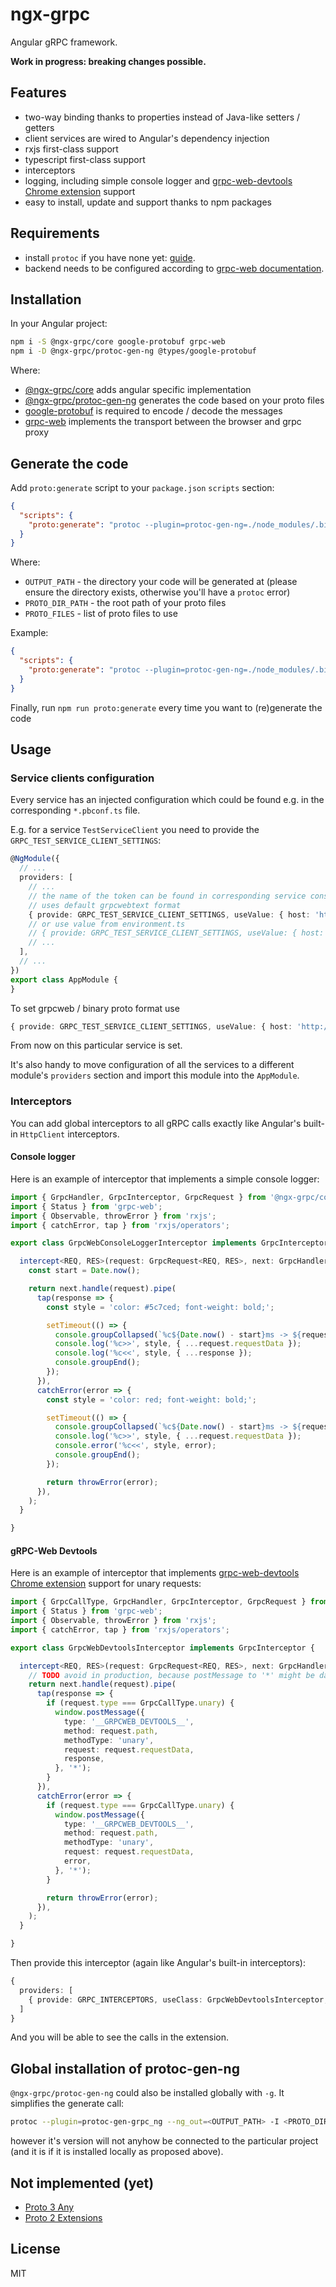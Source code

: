 # ngx-grpc

Angular gRPC framework.

**Work in progress: breaking changes possible.**

## Features

- two-way binding thanks to properties instead of Java-like setters / getters
- client services are wired to Angular's dependency injection
- rxjs first-class support
- typescript first-class support
- interceptors
- logging, including simple console logger and [grpc-web-devtools Chrome extension](https://github.com/SafetyCulture/grpc-web-devtools) support
- easy to install, update and support thanks to npm packages

## Requirements

- install `protoc` if you have none yet: [guide](https://github.com/protocolbuffers/protobuf#protocol-compiler-installation).
- backend needs to be configured according to [grpc-web documentation](https://github.com/grpc/grpc-web).

## Installation

In your Angular project:

```sh
npm i -S @ngx-grpc/core google-protobuf grpc-web
npm i -D @ngx-grpc/protoc-gen-ng @types/google-protobuf
```

Where:

- [@ngx-grpc/core](https://github.com/ngx-grpc/core) adds angular specific implementation
- [@ngx-grpc/protoc-gen-ng](https://github.com/ngx-grpc/protoc-gen-ng) generates the code based on your proto files
- [google-protobuf](https://github.com/protocolbuffers/protobuf/tree/master/js) is required to encode / decode the messages
- [grpc-web](https://github.com/grpc/grpc-web) implements the transport between the browser and grpc proxy

## Generate the code

Add `proto:generate` script to your `package.json` `scripts` section:

```json
{
  "scripts": {
    "proto:generate": "protoc --plugin=protoc-gen-ng=./node_modules/.bin/protoc-gen-ng --ng_out=<OUTPUT_PATH> -I <PROTO_DIR_PATH> <PROTO_FILES>"
  }
}
```

Where:

- `OUTPUT_PATH` - the directory your code will be generated at (please ensure the directory exists, otherwise you'll have a `protoc` error)
- `PROTO_DIR_PATH` - the root path of your proto files
- `PROTO_FILES` - list of proto files to use

Example:

```json
{
  "scripts": {
    "proto:generate": "protoc --plugin=protoc-gen-ng=./node_modules/.bin/protoc-gen-ng --ng_out=./src/proto -I ../proto ../proto/**/*.proto"
  }
}
```

Finally, run `npm run proto:generate` every time you want to (re)generate the code

## Usage

### Service clients configuration

Every service has an injected configuration which could be found e.g. in the corresponding `*.pbconf.ts` file.

E.g. for a service `TestServiceClient` you need to provide the `GRPC_TEST_SERVICE_CLIENT_SETTINGS`:

```ts
@NgModule({
  // ...
  providers: [
    // ...
    // the name of the token can be found in corresponding service constructor
    // uses default grpcwebtext format
    { provide: GRPC_TEST_SERVICE_CLIENT_SETTINGS, useValue: { host: 'http://localhost:8080' } },
    // or use value from environment.ts
    // { provide: GRPC_TEST_SERVICE_CLIENT_SETTINGS, useValue: { host: environment.host } },
    // ...
  ],
  // ...
})
export class AppModule {
}
```

To set grpcweb / binary proto format use

```ts
{ provide: GRPC_TEST_SERVICE_CLIENT_SETTINGS, useValue: { host: 'http://localhost:8080', format: 'binary' } },
```

From now on this particular service is set.

It's also handy to move configuration of all the services to a different module's `providers` section and import this module into the `AppModule`.

### Interceptors

You can add global interceptors to all gRPC calls exactly like Angular's built-in `HttpClient` interceptors.

#### Console logger

Here is an example of interceptor that implements a simple console logger:

```ts
import { GrpcHandler, GrpcInterceptor, GrpcRequest } from '@ngx-grpc/core';
import { Status } from 'grpc-web';
import { Observable, throwError } from 'rxjs';
import { catchError, tap } from 'rxjs/operators';

export class GrpcWebConsoleLoggerInterceptor implements GrpcInterceptor {

  intercept<REQ, RES>(request: GrpcRequest<REQ, RES>, next: GrpcHandler): Observable<RES | Status> {
    const start = Date.now();

    return next.handle(request).pipe(
      tap(response => {
        const style = 'color: #5c7ced; font-weight: bold;';

        setTimeout(() => {
          console.groupCollapsed(`%c${Date.now() - start}ms -> ${request.path}`, style);
          console.log('%c>>', style, { ...request.requestData });
          console.log('%c<<', style, { ...response });
          console.groupEnd();
        });
      }),
      catchError(error => {
        const style = 'color: red; font-weight: bold;';

        setTimeout(() => {
          console.groupCollapsed(`%c${Date.now() - start}ms -> ${request.path}`, style);
          console.log('%c>>', style, { ...request.requestData });
          console.error('%c<<', style, error);
          console.groupEnd();
        });

        return throwError(error);
      }),
    );
  }

}
```

#### gRPC-Web Devtools

Here is an example of interceptor that implements [grpc-web-devtools Chrome extension](https://github.com/SafetyCulture/grpc-web-devtools) support for unary requests:

```ts
import { GrpcCallType, GrpcHandler, GrpcInterceptor, GrpcRequest } from '@ngx-grpc/core';
import { Status } from 'grpc-web';
import { Observable, throwError } from 'rxjs';
import { catchError, tap } from 'rxjs/operators';

export class GrpcWebDevtoolsInterceptor implements GrpcInterceptor {

  intercept<REQ, RES>(request: GrpcRequest<REQ, RES>, next: GrpcHandler): Observable<RES | Status> {
    // TODO avoid in production, because postMessage to '*' might be dangerous
    return next.handle(request).pipe(
      tap(response => {
        if (request.type === GrpcCallType.unary) {
          window.postMessage({
            type: '__GRPCWEB_DEVTOOLS__',
            method: request.path,
            methodType: 'unary',
            request: request.requestData,
            response,
          }, '*');
        }
      }),
      catchError(error => {
        if (request.type === GrpcCallType.unary) {
          window.postMessage({
            type: '__GRPCWEB_DEVTOOLS__',
            method: request.path,
            methodType: 'unary',
            request: request.requestData,
            error,
          }, '*');
        }

        return throwError(error);
      }),
    );
  }

}
```

Then provide this interceptor (again like Angular's built-in interceptors):

```ts
{
  providers: [
    { provide: GRPC_INTERCEPTORS, useClass: GrpcWebDevtoolsInterceptor, multi: true },
  ]
}
```

And you will be able to see the calls in the extension.

## Global installation of protoc-gen-ng

`@ngx-grpc/protoc-gen-ng` could also be installed globally with `-g`. It simplifies the generate call:

```sh
protoc --plugin=protoc-gen-grpc_ng --ng_out=<OUTPUT_PATH> -I <PROTO_DIR_PATH> <PROTO_FILES>
```

however it's version will not anyhow be connected to the particular project (and it is if it is installed locally as proposed above).

## Not implemented (yet)

- [Proto 3 Any](https://developers.google.com/protocol-buffers/docs/proto3#any)
- [Proto 2 Extensions](https://developers.google.com/protocol-buffers/docs/proto#extensions)

## License

MIT
